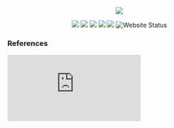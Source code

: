 <p align="center"><img src="https://github.com/nulldevcodes/Udbhav/blob/main/assets/images/bmu.png"></p>

<p align="center">
  <img src="https://img.shields.io/github/stars/nulldevcodes/Udbhav?color=yellow&label=STARS" /> 
  <img src="https://img.shields.io/github/forks/nulldevcodes/Udbhav?color=blue&label=FORKS" />
  <img src="https://img.shields.io/github/issues/nulldevcodes/Udbhav?color=orange&label=ISSUES" />
  <img src="https://img.shields.io/github/issues-pr/nulldevcodes/Udbhav?color=brightgreen&label=PULL%20REQUESTS" />
  <img src="https://img.shields.io/github/license/nulldevcodes/Udbhav?color=purple&label=LICENSE" />
  <img src="https://img.shields.io/endpoint?url=https%3A%2F%2Fudbhav-web.vercel.app%2Fstatus.json&style=flat" alt="Website Status" />
</p>


### References 

![Features](https://github.com/nulldevcodes/Udbhav-Servers/blob/main/assets/docs/features.md)
